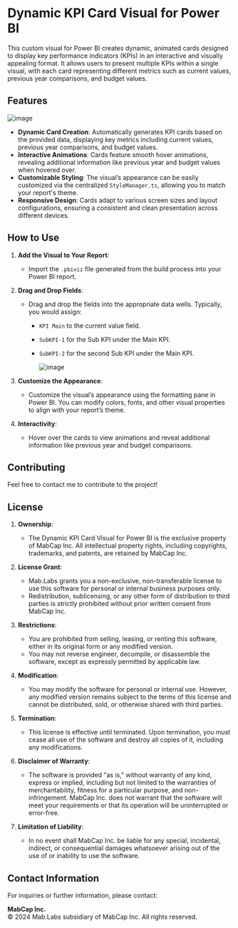 # **Dynamic KPI Card Visual for Power BI**

This custom visual for Power BI creates dynamic, animated cards designed to display key performance indicators (KPIs) in an interactive and visually appealing format. It allows users to present multiple KPIs within a single visual, with each card representing different metrics such as current values, previous year comparisons, and budget values.

## **Features**

![image](https://github.com/user-attachments/assets/30f817ba-128d-48c5-a3ef-b62ca534e8be)


- **Dynamic Card Creation**: Automatically generates KPI cards based on the provided data, displaying key metrics including current values, previous year comparisons, and budget values.
- **Interactive Animations**: Cards feature smooth hover animations, revealing additional information like previous year and budget values when hovered over.
- **Customizable Styling**: The visual’s appearance can be easily customized via the centralized `StyleManager.ts`, allowing you to match your report's theme.
- **Responsive Design**: Cards adapt to various screen sizes and layout configurations, ensuring a consistent and clean presentation across different devices.

## **How to Use**

1. **Add the Visual to Your Report**:
   - Import the `.pbiviz` file generated from the build process into your Power BI report.

2. **Drag and Drop Fields**:
   - Drag and drop the fields into the appropriate data wells. Typically, you would assign:
     - `KPI Main` to the current value field.
     - `SubKPI-1` for the Sub KPI under the Main KPI.
     - `SubKPI-2` for the second Sub KPI under the Main KPI.

       ![image](https://github.com/user-attachments/assets/8f52702f-03b3-41b8-bdb5-8773cb15b11c)


3. **Customize the Appearance**:
   - Customize the visual’s appearance using the formatting pane in Power BI. You can modify colors, fonts, and other visual properties to align with your report’s theme.

4. **Interactivity**:
   - Hover over the cards to view animations and reveal additional information like previous year and budget comparisons.


## **Contributing**

Feel free to contact me to contribute to the project!

## **License**

1. **Ownership**:
   - The Dynamic KPI Card Visual for Power BI is the exclusive property of MabCap Inc. All intellectual property rights, including copyrights, trademarks, and patents, are retained by MabCap Inc.

2. **License Grant**:
   - Mab.Labs grants you a non-exclusive, non-transferable license to use this software for personal or internal business purposes only.
   - Redistribution, sublicensing, or any other form of distribution to third parties is strictly prohibited without prior written consent from MabCap Inc.

3. **Restrictions**:
   - You are prohibited from selling, leasing, or renting this software, either in its original form or any modified version.
   - You may not reverse engineer, decompile, or disassemble the software, except as expressly permitted by applicable law.

4. **Modification**:
   - You may modify the software for personal or internal use. However, any modified version remains subject to the terms of this license and cannot be distributed, sold, or otherwise shared with third parties.


5. **Termination**:
   - This license is effective until terminated. Upon termination, you must cease all use of the software and destroy all copies of it, including any modifications.

6. **Disclaimer of Warranty**:
   - The software is provided "as is," without warranty of any kind, express or implied, including but not limited to the warranties of merchantability, fitness for a particular purpose, and non-infringement. MabCap Inc. does not warrant that the software will meet your requirements or that its operation will be uninterrupted or error-free.

7. **Limitation of Liability**:
   - In no event shall MabCap Inc. be liable for any special, incidental, indirect, or consequential damages whatsoever arising out of the use of or inability to use the software.

## **Contact Information**

For inquiries or further information, please contact:

**MabCap Inc.**  
© 2024 Mab.Labs subsidiary of MabCap Inc. All rights reserved.

